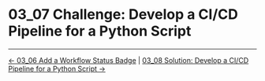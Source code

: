 # 03_07 Challenge: Develop a CI/CD Pipeline for a Python Script

<!-- FooterStart -->
---
[← 03_06 Add a Workflow Status Badge](../03_06_add_a_workflow_status_badge/README.md) | [03_08 Solution: Develop a CI/CD Pipeline for a Python Script →](../03_08_solution_develop_a_cicd_pipeline_for_a_python_script/README.md)
<!-- FooterEnd -->
